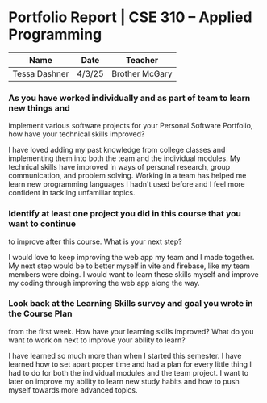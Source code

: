
# Portfolio Report | CSE 310 – Applied Programming
|Name|Date|Teacher|
|-|-|-|
|Tessa Dashner|4/3/25|Brother McGary|
### As you have worked individually and as part of team to learn new things and
implement various software projects for your Personal Software Portfolio, how have
your technical skills improved?

I have loved adding my past knowledge from college classes and implementing them into both the team and the individual modules. My technical skills have improved in ways of personal research, group communication, and problem solving. Working in a team has helped me learn new programming languages I hadn't used before and I feel more confident in tackling unfamiliar topics. 

### Identify at least one project you did in this course that you want to continue
to improve after this course. What is your next step?

I would love to keep improving the web app my team and I made together. My next step would be to better myself in vite and firebase, like my team members were doing. I would want to learn these skills myself and improve my coding through improving the web app along the way. 

### Look back at the Learning Skills survey and goal you wrote in the Course Plan
from the first week. How have your learning skills improved? What do you want to
work on next to improve your ability to learn?

I have learned so much more than when I started this semester. I have learned how to set apart proper time and had a plan for every little thing I had to do for both the individual modules and the team project. I want to later on improve my ability to learn new study habits and how to push myself towards more advanced topics.
